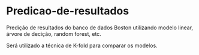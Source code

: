 # Predicao-de-resultados
Predição de resultados do banco de dados Boston utilizando modelo linear, árvore de decição, random forest, etc.

Será utilizado a técnica de K-fold para comparar os modelos.
